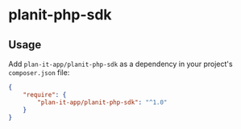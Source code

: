 # planit-php-sdk

## Usage

Add `plan-it-app/planit-php-sdk` as a dependency in your project's `composer.json` file:

```json
{
	"require": {
		"plan-it-app/planit-php-sdk": "^1.0"
	}
}
```
